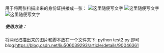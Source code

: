 用于将两张扫描出来的身份证拼接成一张：
![这里随便写文字](https://github.com/liuzehao/Stitching-ID-Card/blob/master/p1.PNG)
![这里随便写文字](https://github.com/liuzehao/Stitching-ID-Card/blob/master/p2.PNG)
![这里随便写文字](https://github.com/liuzehao/Stitching-ID-Card/blob/master/3.PNG)
##### 使用方法：
将两张扫描出来的图片和脚本放在一个文件夹下:
python test2.py
即可
blog:https://blog.csdn.net/liu506039293/article/details/90046361
